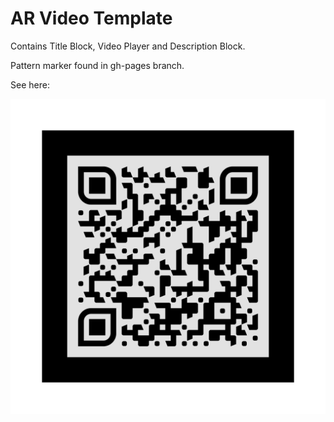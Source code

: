 # AR Video Template

Contains Title Block, Video Player and Description Block. 

Pattern marker found in gh-pages branch.

See here: 

![alt text](https://github.com/jphungcode/ar-video-template/blob/gh-pages/pattern-video-qr-code.png "Marker QR Code")
